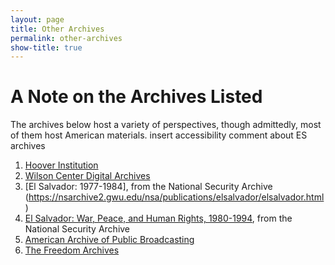 ```yaml
---
layout: page
title: Other Archives
permalink: other-archives
show-title: true
---
```

# A Note on the Archives Listed
The archives below host a variety of perspectives, though admittedly, most of them host American materials. insert accessibility comment about ES archives

1. [Hoover Institution](vhttps://www.hoover.org/library-archives/collections/el-salvador)
2. [Wilson Center Digital Archives](https://digitalarchive.wilsoncenter.org/places/el-salvador)
3. [El Salvador: 1977-1984], from the National Security Archive (https://nsarchive2.gwu.edu/nsa/publications/elsalvador/elsalvador.html)
4. [El Salvador: War, Peace, and Human Rights, 1980-1994](https://nsarchive2.gwu.edu/nsa/publications/elsalvador2/), from the National Security Archive
5. [American Archive of Public Broadcasting](https://americanarchive.org/catalog?f%5Bexhibits%5D%5B%5D=newshour-cold-war%2Fel-salvador&sort=asset_date+asc&f[access_types][]=online)
6. [The Freedom Archives](https://search.freedomarchives.org/search.php?view_collection=320)
